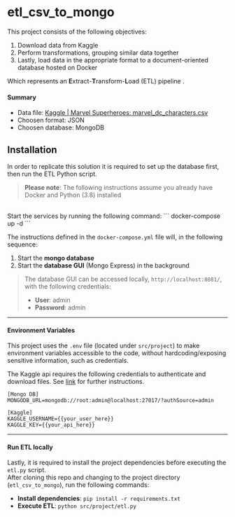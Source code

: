 # etl_csv_to_mongo
This project consists of the following objectives:

1. Download data from Kaggle
2. Perform transformations, grouping similar data together
3. Lastly, load data in the appropriate format to a document-oriented database hosted on Docker

Which represents an **E**xtract-**T**ransform-**L**oad (ETL) pipeline
.
#### Summary
+ Data file: [Kaggle | Marvel Superheroes: marvel_dc_characters.csv](https://www.kaggle.com/dannielr/marvel-superheroes?select=marvel_dc_characters.csv)
+ Choosen format: JSON
+ Choosen database: MongoDB

## Installation
In order to replicate this solution it is required to set up the database first, then run the ETL Python script.

> **Please note**: The following instructions assume you already have Docker and Python (3.8) installed

<br>
Start the services by running the following command:
```
docker-compose up -d
```

The instructions defined in the `docker-compose.yml` file will, in the following sequence:
1. Start the **mongo database**
2. Start the **database GUI** (Mongo Express) in the background

> The database GUI can be accessed locally, `http://localhost:8081/`, with the following credentials:
> + **User**: admin
> + **Password**: admin

<hr>

#### Environment Variables
This project uses the `.env` file (located under `src/project`) to make environment variables accessible to the code, without hardcoding/exposing sensitive information, such as credentials.

The Kaggle api requires the following credentials to authenticate and download files. See [link](https://github.com/Kaggle/kaggle-api#api-credentials) for further instructions.
```dotenv
[Mongo DB]
MONGODB_URL=mongodb://root:admin@localhost:27017/?authSource=admin

[Kaggle]
KAGGLE_USERNAME={{your_user_here}}
KAGGLE_KEY={{your_api_here}}
```
<hr>

#### Run ETL locally
Lastly, it is required to install the project dependencies before executing the `etl.py` script.
<br>
After cloning this repo and changing to the project directory (`etl_csv_to_mongo`), run the following commands:
+ **Install dependencies**: `pip install -r requirements.txt`
+ **Execute ETL**: `python src/project/etl.py`
